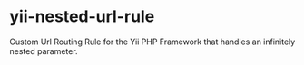 yii-nested-url-rule
===================

Custom Url Routing Rule for the Yii PHP Framework that handles an infinitely nested parameter.
